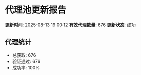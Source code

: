 # 代理池更新报告

**更新时间**: 2025-08-13 19:00:12
**有效代理数量**: 676
**更新状态**:  成功

## 代理统计
- 总获取: 676
- 验证通过: 676
- 成功率: 100%
